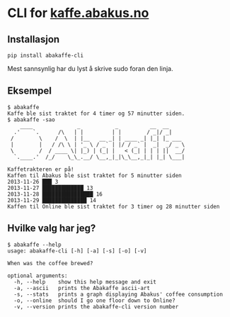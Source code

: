 # CLI for [kaffe.abakus.no](http://kaffe.abakus.no)

## Installasjon

    pip install abakaffe-cli 

Mest sannsynlig har du lyst å skrive sudo foran den linja.

## Eksempel

    $ abakaffe
    Kaffe ble sist traktet for 4 timer og 57 minutter siden.
    $ abakaffe -sao
        ____              _           _          __  __
      .'    `.      /\   | |         | |        / _|/ _|
     /        \    /  \  | |__   __ _| | ____ _| |_| |_ ___
     |        |   / /\ \ | '_ \ / _` | |/ / _` |  _|  _/ _ \
     \        /  / ____ \| |_) | (_| |   < (_| | | | ||  __/
      `.____.'  /_/    \_\_.__/ \__,_|_|\_\__,_|_| |_| \___|

    Kaffetrakteren er på!
    Kaffen til Abakus ble sist traktet for 5 minutter siden
    2013-11-26 ███ 3
    2013-11-27 █████████████ 13
    2013-11-28 ████████████████ 16
    2013-11-29 ██████████████ 14
    Kaffen til Online ble sist traktet for 3 timer og 28 minutter siden

## Hvilke valg har jeg?

    $ abakaffe --help
    usage: abakaffe-cli [-h] [-a] [-s] [-o] [-v]

    When was the coffee brewed?

    optional arguments:
      -h, --help    show this help message and exit
      -a, --ascii   prints the Abakaffe ascii-art
      -s, --stats   prints a graph displaying Abakus' coffee consumption
      -o, --online  should I go one floor down to Online?
      -v, --version prints the abakaffe-cli version number

